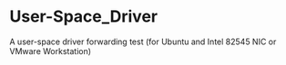 # User-Space_Driver
A user-space driver forwarding test (for Ubuntu and Intel 82545 NIC or VMware Workstation)
